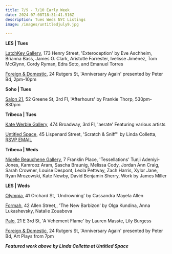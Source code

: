 ```yaml
---
title: 7/9 - 7/10 Early Week
date: 2024-07-08T18:31:41.516Z
description: Tues Weds NYC Listings
image: /images/untitledjuly9.jpg

---
```

**L﻿ES | Tues**

[LatchKey Gallery](https://www.latchkey-gallery.com/press-release-exteroception), 173 Henry Street, 'Exteroception' by Eve Aschheim, Brianna Bass, James O. Clark, Aristotle Forrester, Ivelisse Jiménez, Tom McGlynn, Cordy Ryman, Edra Soto, and Emanuel Torres

[Foreign & Domestic](https://foreigndomestic.io/anniversary%20again_web.pdf), 24 Rutgers St, 'Anniversary Again' presented by Peter Bd, 2pm-10pm

**S﻿oho | Tues**

[Salon 21](https://www.salontwenty-one.com/exhibitions), 52 Greene St, 3rd Fl, 'Afterhours' by Frankie Thorp, 530pm-830pm

**Tribeca | Tues**

[Kate Werble Gallery](https://www.katewerblegallery.com/), 474 Broadway, 3rd Fl, 'aerate' Featuring various artists

[Untitled Space](https://untitled-space.com/linda-colletta-scratch-sniff/), 45 Lispenard Street, 'Scratch & Sniff'' by Linda Colletta, [RSVP EMAIL](events@untitled-space.com)

**T﻿ribeca | Weds**

[Nicelle Beauchene Gallery](https://nicellebeauchene.com/exhibition-archive/), 7 Franklin Place, 'Tessellations' Tunji Adeniyi-Jones, Kamrooz Aram, Sascha Braunig, Melissa Cody, Jordan Ann Craig, Sarah Crowner, Louise Despont, Leola Pettway, Zach Harris, Xylor Jane, Ryan Mrozowski, Kate Newby, David Benjamin Sherry, Work by James Miller

**L﻿ES | Weds**

[Olympia](https://olympiart.org/upcoming), 41 Orchard St, 'Undrowning' by Cassandra Mayela Allen

[Formah](https://theformah.com/), 42 Allen Street,, 'The New Barbizon' by Olga Kundina, Anna Lukashevsky, Natalie Zouabova

[Palo](https://www.palogallery.com/), 21 E 3rd St, 'A Vehement Flame' by Lauren Masste, Lily Burgess

[Foreign & Domestic](https://foreigndomestic.io/anniversary%20again_web.pdf), 24 Rutgers St, 'Anniversary Again' presented by Peter Bd, Art Plays from 7pm

***F﻿eatured work above by Linda Colletta at Untitled Space***